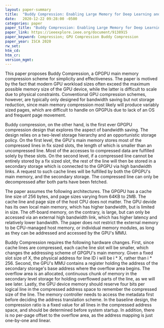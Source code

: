 ```yaml
---
layout: paper-summary
title:  "Buddy Compression: Enabling Large Memory for Deep Learning and HPC Workloads on GPU"
date:   2020-12-22 09:28:00 -0500
categories: paper
paper_title: "Buddy Compression: Enabling Large Memory for Deep Learning and HPC Workloads on GPU"
paper_link: https://ieeexplore.ieee.org/document/9138915
paper_keyword: Compression; GPU Compression Buddy Compression
paper_year: ISCA 2020
rw_set:
htm_cd:
htm_cr:
version_mgmt:
---
```


This paper proposes Buddy Compression, a GPGPU main memory compression scheme for simplicity and effectiveness.
The paper is motived by the fact that modern GPU workload sizes often exceed the maximum possible memory size 
of the GPU device, while the latter is difficult to scale due to physical constraints.
Conventional GPU compression schemes, however, are typically only designed for bandwidth saving but not storage 
reduction, since main memory compression most likely will produce variably sized pages, which are difficult to
handle on GPGPUs due to lack of an OS and frequent page movement.

Buddy compression, on the other hand, is the first ever GPGPU compression design that explores the aspect of bandwidth
saving. The design relies on a two-level storage hierarchy and an opportunistic storage policy. 
On the first level, the GPU's main memory stores most of the compressed lines in fix sized slots, the length of which
is smaller than an uncompressed line. Most of the accesses to compressed data are fulfilled solely by these slots.
On the second level, if a compressed line cannot be entirely stored by a fix sized slot, the rest of the line will then
be stored in a secondary storage which is connected to the GPGPU via high bandwidth links.
A request to such cache lines will be fulfilled by both the GPGPU's main memory, and the secondary storage. The 
compressed line can only be decompressed after both parts have been fetched.

The paper assumes the following architectures. The GPGPU has a cache line size of 256 bytes, and page sizes varying from
64KB to 2MB. The cache line and page size of the host CPU does not matter. 
The GPU devide has its own local main memory, which has higher bandwidth, but is limited in size.
The off-board memory, on the contrary, is large, but can only be accessed via an external high bandwidth link, which
has higher latency and relatively lower bandwidth.
The paper does not restrict the external memory to be CPU-managed host memory, or individual memory modules, as long
as they can be addressed and accessed by the GPU's MMU.

Buddy Compression requires the following hardware changes. First, since cache lines are compressed, each cache line
slot will be smaller, which changes the addressing scheme of GPGPU's main memory. Given a fixed slot size of X,
the physical address for line ID i will be i * X, rather than i * 256. Second, the GPU's MMU contains a register 
holding the address of the secondary storage's base address where the overflow area begins. The overflow area is an
allocated, continuous chunk of memory in the secondary level storage for holding overflowed parts of the line, as we
will see later. Lastly, the GPU device memory should reserve four bits per logical line in the compressed address space
to remember the compressed size of the line. The memory controller needs to access the metadata first before deciding
the address translation scheme. In the baseline design, the compression ratio is a fixed value for all lines in the
compressed address space, and should be determined before system startup. In addition, there is no per-page offset
to the overflow area, as the address mapping is just one-by-one and linear.


